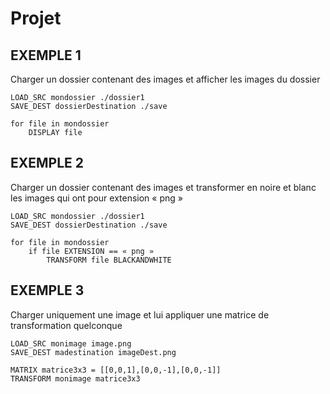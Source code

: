 # Projet
## EXEMPLE 1
Charger un dossier contenant des images et afficher les images du dossier
```
LOAD_SRC mondossier ./dossier1
SAVE_DEST dossierDestination ./save

for file in mondossier
	DISPLAY file
```

## EXEMPLE 2
Charger un dossier contenant des images et transformer en noire et blanc les images qui ont pour extension « png »
```
LOAD_SRC mondossier ./dossier1
SAVE_DEST dossierDestination ./save

for file in mondossier
	if file EXTENSION == « png »
		TRANSFORM file BLACKANDWHITE
```

## EXEMPLE 3
Charger uniquement une image et lui appliquer une matrice de transformation quelconque
```
LOAD_SRC monimage image.png
SAVE_DEST madestination imageDest.png

MATRIX matrice3x3 = [[0,0,1],[0,0,-1],[0,0,-1]]
TRANSFORM monimage matrice3x3
```

